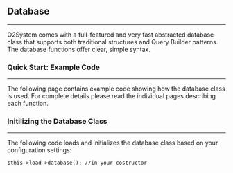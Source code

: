 ## Database ##
--------------
O2System comes with a full-featured and very fast abstracted database class that supports both traditional structures and Query Builder patterns. The database functions offer clear, simple syntax.

### Quick Start: Example Code ###
--------------
The following page contains example code showing how the database class is used. For complete details please read the individual pages describing each function.

### Initilizing the Database Class ###
--------------
The following code loads and initializes the database class based on your configuration settings:

```
$this->load->database(); //in your costructor 
```
